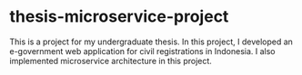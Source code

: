 # thesis-microservice-project
This is a project for my undergraduate thesis. In this project, I developed an e-government web application for civil registrations 
in Indonesia. I also implemented microservice architecture in this project.
